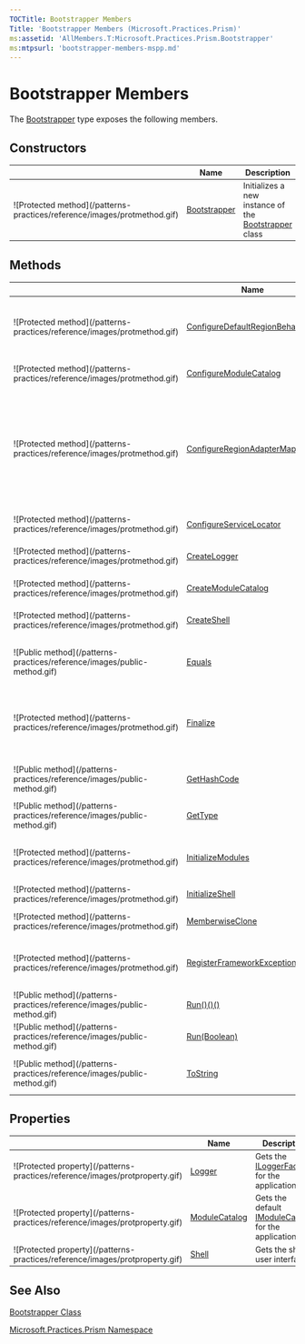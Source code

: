 ```yaml
---
TOCTitle: Bootstrapper Members
Title: 'Bootstrapper Members (Microsoft.Practices.Prism)'
ms:assetid: 'AllMembers.T:Microsoft.Practices.Prism.Bootstrapper'
ms:mtpsurl: 'bootstrapper-members-mspp.md'
---
```



# Bootstrapper Members

The [Bootstrapper](https://msdn.microsoft.com/library/microsoft.practices.prism.bootstrapper) type exposes the following members.

## Constructors


<table>

<thead>
<tr class="header">
<th> </th>
<th>Name</th>
<th>Description</th>
</tr>
</thead>
<tbody>
<tr class="odd">
<td>![Protected method](/patterns-practices/reference/images/protmethod.gif)</td>
<td><a href="https://msdn.microsoft.com/library/microsoft.practices.prism.bootstrapper.">Bootstrapper</a></td>
<td><div class="summary">
Initializes a new instance of the <a href="https://msdn.microsoft.com/library/microsoft.practices.prism.bootstrapper">Bootstrapper</a> class
</div></td>
</tr>
</tbody>
</table>

## Methods


<table>

<thead>
<tr class="header">
<th> </th>
<th>Name</th>
<th>Description</th>
</tr>
</thead>
<tbody>
<tr class="odd">
<td>![Protected method](/patterns-practices/reference/images/protmethod.gif)</td>
<td><a href="https://msdn.microsoft.com/library/microsoft.practices.prism.bootstrapper.configuredefaultregionbehaviors">ConfigureDefaultRegionBehaviors</a></td>
<td><div class="summary">
Configures the <a href="https://msdn.microsoft.com/library/microsoft.practices.prism.regions.iregionbehaviorfactory">IRegionBehaviorFactory</a>. This will be the list of default behaviors that will be added to a region.
</div></td>
</tr>
<tr class="even">
<td>![Protected method](/patterns-practices/reference/images/protmethod.gif)</td>
<td><a href="https://msdn.microsoft.com/library/microsoft.practices.prism.bootstrapper.configuremodulecatalog">ConfigureModuleCatalog</a></td>
<td><div class="summary">
Configures the <a href="https://msdn.microsoft.com/library/microsoft.practices.prism.modularity.imodulecatalog">IModuleCatalog</a> used by Prism.
</div></td>
</tr>
<tr class="odd">
<td>![Protected method](/patterns-practices/reference/images/protmethod.gif)</td>
<td><a href="https://msdn.microsoft.com/library/microsoft.practices.prism.bootstrapper.configureregionadaptermappings">ConfigureRegionAdapterMappings</a></td>
<td><div class="summary">
Configures the default region adapter mappings to use in the application, in order to adapt UI controls defined in XAML to use a region and register it automatically. May be overwritten in a derived class to add specific mappings required by the application.
</div></td>
</tr>
<tr class="even">
<td>![Protected method](/patterns-practices/reference/images/protmethod.gif)</td>
<td><a href="https://msdn.microsoft.com/library/microsoft.practices.prism.bootstrapper.configureservicelocator">ConfigureServiceLocator</a></td>
<td><div class="summary">
Configures the LocatorProvider for the ServiceLocator.
</div></td>
</tr>
<tr class="odd">
<td>![Protected method](/patterns-practices/reference/images/protmethod.gif)</td>
<td><a href="https://msdn.microsoft.com/library/microsoft.practices.prism.bootstrapper.createlogger">CreateLogger</a></td>
<td><div class="summary">
Create the <a href="https://msdn.microsoft.com/library/microsoft.practices.prism.logging.iloggerfacade">ILoggerFacade</a> used by the bootstrapper.
</div></td>
</tr>
<tr class="even">
<td>![Protected method](/patterns-practices/reference/images/protmethod.gif)</td>
<td><a href="https://msdn.microsoft.com/library/microsoft.practices.prism.bootstrapper.createmodulecatalog">CreateModuleCatalog</a></td>
<td><div class="summary">
Creates the <a href="https://msdn.microsoft.com/library/microsoft.practices.prism.modularity.imodulecatalog">IModuleCatalog</a> used by Prism.
</div></td>
</tr>
<tr class="odd">
<td>![Protected method](/patterns-practices/reference/images/protmethod.gif)</td>
<td><a href="https://msdn.microsoft.com/library/microsoft.practices.prism.bootstrapper.createshell">CreateShell</a></td>
<td><div class="summary">
Creates the shell or main window of the application.
</div></td>
</tr>
<tr class="even">
<td>![Public method](/patterns-practices/reference/images/public-method.gif)</td>
<td><a href="http://msdn.microsoft.com/en-us/library/bsc2ak47">Equals</a></td>
<td><div class="summary">
Determines whether the specified <a href="http://msdn.microsoft.com/en-us/library/e5kfa45b">Object</a> is equal to the current <a href="http://msdn.microsoft.com/en-us/library/e5kfa45b">Object</a>.
</div>
(Inherited from <a href="http://msdn.microsoft.com/en-us/library/e5kfa45b">Object</a>.)</td>
</tr>
<tr class="odd">
<td>![Protected method](/patterns-practices/reference/images/protmethod.gif)</td>
<td><a href="http://msdn.microsoft.com/en-us/library/4k87zsw7">Finalize</a></td>
<td><div class="summary">
Allows an object to try to free resources and perform other cleanup operations before it is reclaimed by garbage collection.
</div>
(Inherited from <a href="http://msdn.microsoft.com/en-us/library/e5kfa45b">Object</a>.)</td>
</tr>
<tr class="even">
<td>![Public method](/patterns-practices/reference/images/public-method.gif)</td>
<td><a href="http://msdn.microsoft.com/en-us/library/zdee4b3y">GetHashCode</a></td>
<td><div class="summary">
Serves as a hash function for a particular type.
</div>
(Inherited from <a href="http://msdn.microsoft.com/en-us/library/e5kfa45b">Object</a>.)</td>
</tr>
<tr class="odd">
<td>![Public method](/patterns-practices/reference/images/public-method.gif)</td>
<td><a href="http://msdn.microsoft.com/en-us/library/dfwy45w9">GetType</a></td>
<td><div class="summary">
Gets the <a href="http://msdn.microsoft.com/en-us/library/42892f65">Type</a> of the current instance.
</div>
(Inherited from <a href="http://msdn.microsoft.com/en-us/library/e5kfa45b">Object</a>.)</td>
</tr>
<tr class="even">
<td>![Protected method](/patterns-practices/reference/images/protmethod.gif)</td>
<td><a href="https://msdn.microsoft.com/library/microsoft.practices.prism.bootstrapper.initializemodules">InitializeModules</a></td>
<td><div class="summary">
Initializes the modules. May be overwritten in a derived class to use a custom Modules Catalog
</div></td>
</tr>
<tr class="odd">
<td>![Protected method](/patterns-practices/reference/images/protmethod.gif)</td>
<td><a href="https://msdn.microsoft.com/library/microsoft.practices.prism.bootstrapper.initializeshell">InitializeShell</a></td>
<td><div class="summary">
Initializes the shell.
</div></td>
</tr>
<tr class="even">
<td>![Protected method](/patterns-practices/reference/images/protmethod.gif)</td>
<td><a href="http://msdn.microsoft.com/en-us/library/57ctke0a">MemberwiseClone</a></td>
<td><div class="summary">
Creates a shallow copy of the current <a href="http://msdn.microsoft.com/en-us/library/e5kfa45b">Object</a>.
</div>
(Inherited from <a href="http://msdn.microsoft.com/en-us/library/e5kfa45b">Object</a>.)</td>
</tr>
<tr class="odd">
<td>![Protected method](/patterns-practices/reference/images/protmethod.gif)</td>
<td><a href="https://msdn.microsoft.com/library/microsoft.practices.prism.bootstrapper.registerframeworkexceptiontypes">RegisterFrameworkExceptionTypes</a></td>
<td><div class="summary">
Registers the <a href="http://msdn.microsoft.com/en-us/library/42892f65">Type</a>s of the Exceptions that are not considered root exceptions by the <a href="https://msdn.microsoft.com/library/microsoft.practices.prism.exceptionextensions">ExceptionExtensions</a>.
</div></td>
</tr>
<tr class="even">
<td>![Public method](/patterns-practices/reference/images/public-method.gif)</td>
<td><a href="https://msdn.microsoft.com/library/microsoft.practices.prism.bootstrapper.run">Run()()()</a></td>
<td><div class="summary">
Runs the bootstrapper process.
</div></td>
</tr>
<tr class="odd">
<td>![Public method](/patterns-practices/reference/images/public-method.gif)</td>
<td><a href="https://msdn.microsoft.com/library/microsoft.practices.prism.bootstrapper.run(system.boolean)">Run(Boolean)</a></td>
<td><div class="summary">
Run the bootstrapper process.
</div></td>
</tr>
<tr class="even">
<td>![Public method](/patterns-practices/reference/images/public-method.gif)</td>
<td><a href="http://msdn.microsoft.com/en-us/library/7bxwbwt2">ToString</a></td>
<td><div class="summary">
Returns a string that represents the current object.
</div>
(Inherited from <a href="http://msdn.microsoft.com/en-us/library/e5kfa45b">Object</a>.)</td>
</tr>
</tbody>
</table>

## Properties


<table>

<thead>
<tr class="header">
<th> </th>
<th>Name</th>
<th>Description</th>
</tr>
</thead>
<tbody>
<tr class="odd">
<td>![Protected property](/patterns-practices/reference/images/protproperty.gif)</td>
<td><a href="https://msdn.microsoft.com/library/microsoft.practices.prism.bootstrapper.logger">Logger</a></td>
<td><div class="summary">
Gets the <a href="https://msdn.microsoft.com/library/microsoft.practices.prism.logging.iloggerfacade">ILoggerFacade</a> for the application.
</div></td>
</tr>
<tr class="even">
<td>![Protected property](/patterns-practices/reference/images/protproperty.gif)</td>
<td><a href="https://msdn.microsoft.com/library/microsoft.practices.prism.bootstrapper.modulecatalog">ModuleCatalog</a></td>
<td><div class="summary">
Gets the default <a href="https://msdn.microsoft.com/library/microsoft.practices.prism.modularity.imodulecatalog">IModuleCatalog</a> for the application.
</div></td>
</tr>
<tr class="odd">
<td>![Protected property](/patterns-practices/reference/images/protproperty.gif)</td>
<td><a href="https://msdn.microsoft.com/library/microsoft.practices.prism.bootstrapper.shell">Shell</a></td>
<td><div class="summary">
Gets the shell user interface
</div></td>
</tr>
</tbody>
</table>

## See Also

[Bootstrapper Class](https://msdn.microsoft.com/library/microsoft.practices.prism.bootstrapper)

[Microsoft.Practices.Prism Namespace](https://msdn.microsoft.com/library/microsoft.practices.prism)

